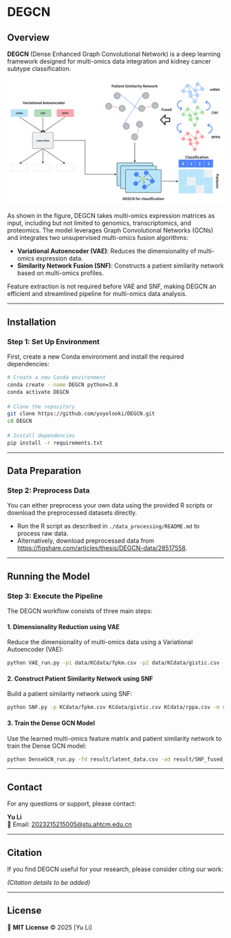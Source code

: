 # DEGCN

## Overview

**DEGCN** (Dense Enhanced Graph Convolutional Network) is a deep learning framework designed for multi-omics data
integration and kidney cancer subtype classification.

![Model Overview](https://github.com/yoyolooki/DEGCN/blob/main/data/Figs1.png)

As shown in the figure, DEGCN takes multi-omics expression matrices as input, including but not limited to genomics,
transcriptomics, and proteomics. The model leverages Graph Convolutional Networks (GCNs) and integrates two unsupervised
multi-omics fusion algorithms:

- **Variational Autoencoder (VAE)**: Reduces the dimensionality of multi-omics expression data.
- **Similarity Network Fusion (SNF)**: Constructs a patient similarity network based on multi-omics profiles.

Feature extraction is not required before VAE and SNF, making DEGCN an efficient and streamlined pipeline for
multi-omics data analysis.

---

## Installation

### Step 1: Set Up Environment

First, create a new Conda environment and install the required dependencies:

```bash
# Create a new Conda environment
conda create --name DEGCN python=3.8
conda activate DEGCN

# Clone the repository
git clone https://github.com/yoyolooki/DEGCN.git
cd DEGCN

# Install dependencies
pip install -r requirements.txt
```

---

## Data Preparation

### Step 2: Preprocess Data

You can either preprocess your own data using the provided R scripts or download the preprocessed datasets directly.

- Run the R script as described in `./data_processing/README.md` to process raw data.
- Alternatively, download preprocessed data from https://figshare.com/articles/thesis/DEGCN-data/28517558.

---

## Running the Model

### Step 3: Execute the Pipeline

The DEGCN workflow consists of three main steps:

#### 1. Dimensionality Reduction using VAE

Reduce the dimensionality of multi-omics data using a Variational Autoencoder (VAE):

```bash
python VAE_run.py -p1 data/KCdata/fpkm.csv -p2 data/KCdata/gistic.csv -p3 data/KCdata/rppa.csv -s 0 -d gpu -e 100 -m 0 -bs 16
```

#### 2. Construct Patient Similarity Network using SNF

Build a patient similarity network using SNF:

```bash
python SNF.py -p KCdata/fpkm.csv KCdata/gistic.csv KCdata/rppa.csv -m sqeuclidean
```

#### 3. Train the Dense GCN Model

Use the learned multi-omics feature matrix and patient similarity network to train the Dense GCN model:

```bash
python DenseGCN_run.py -fd result/latent_data.csv -ad result/SNF_fused_matrix.csv -ld data/KCdata/sample_classes.csv -ts KCdata/test_sample.csv -m 0 -d gpu -p 20
```

---

## Contact

For any questions or support, please contact:

**Yu Li**  
📧 Email: [2023215215005@stu.ahtcm.edu.cn](mailto:2023215215005@stu.ahtcm.edu.cn)

---

## Citation

If you find DEGCN useful for your research, please consider citing our work:

*(Citation details to be added)*

---

## License

📜 **MIT License** © 2025 [Yu Li]